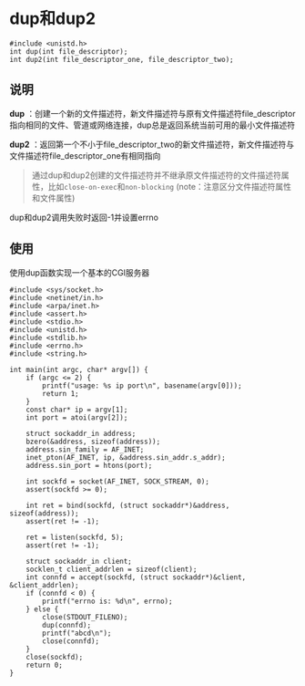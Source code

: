 # dup和dup2

```
#include <unistd.h>
int dup(int file_descriptor);
int dup2(int file_descriptor_one, file_descriptor_two);
```

## 说明

**dup** ：创建一个新的文件描述符，新文件描述符与原有文件描述符file_descriptor指向相同的文件、管道或网络连接，dup总是返回系统当前可用的最小文件描述符

**dup2** ：返回第一个不小于file_descriptor_two的新文件描述符，新文件描述符与文件描述符file_descriptor_one有相同指向

> 通过dup和dup2创建的文件描述符并不继承原文件描述符的文件描述符属性，比如`close-on-exec`和`non-blocking` (note：注意区分文件描述符属性和文件属性)

dup和dup2调用失败时返回-1并设置errno

## 使用

使用dup函数实现一个基本的CGI服务器

```
#include <sys/socket.h>
#include <netinet/in.h>
#include <arpa/inet.h>
#include <assert.h>
#include <stdio.h>
#include <unistd.h>
#include <stdlib.h>
#include <errno.h>
#include <string.h>

int main(int argc, char* argv[]) {
    if (argc <= 2) {
        printf("usage: %s ip port\n", basename(argv[0]));
        return 1;
    }
    const char* ip = argv[1];
    int port = atoi(argv[2]);

    struct sockaddr_in address;
    bzero(&address, sizeof(address));
    address.sin_family = AF_INET;
    inet_pton(AF_INET, ip, &address.sin_addr.s_addr);
    address.sin_port = htons(port);

    int sockfd = socket(AF_INET, SOCK_STREAM, 0);
    assert(sockfd >= 0);

    int ret = bind(sockfd, (struct sockaddr*)&address, sizeof(address));
    assert(ret != -1);

    ret = listen(sockfd, 5);
    assert(ret != -1);

    struct sockaddr_in client;
    socklen_t client_addrlen = sizeof(client);
    int connfd = accept(sockfd, (struct sockaddr*)&client, &client_addrlen);
    if (connfd < 0) {
        printf("errno is: %d\n", errno);
    } else {
        close(STDOUT_FILENO);
        dup(connfd);
        printf("abcd\n");
        close(connfd);
    }
    close(sockfd);
    return 0;
}
```
